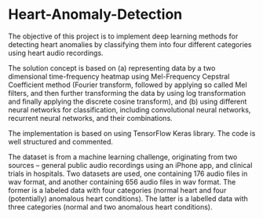 # Heart-Anomaly-Detection
The objective of this project is to implement deep learning methods for detecting heart anomalies by classifying them into four different categories using heart audio recordings.

The solution concept is based on (a) representing data by a two dimensional time-frequency heatmap using Mel-Frequency Cepstral Coefficient method (Fourier transform, followed by applying so called Mel filters, and then further transforming the data by using log transformation and finally applying the discrete cosine transform), and (b) using different neural networks for classification, including convolutional neural networks, recurrent neural networks, and their combinations. 

The implementation is based on using TensorFlow Keras library. The code is well structured and commented.


The dataset is from a machine learning challenge, originating from two sources – general public audio recordings using an iPhone app, and clinical trials in hospitals. Two datasets are used, one containing 176 audio files in wav format, and another containing 656 audio files in wav format. The former is a labeled data with four categories (normal heart and four (potentially) anomalous heart conditions). The latter is a labelled data with three categories (normal and two anomalous heart conditions).
